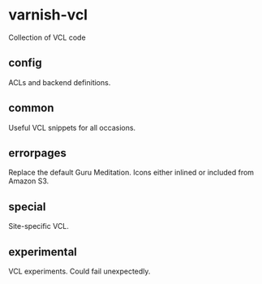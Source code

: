 varnish-vcl
===========

Collection of VCL code


config
------
ACLs and backend definitions.

common
------
Useful VCL snippets for all occasions.

errorpages
----------
Replace the default Guru Meditation. Icons either inlined or included from Amazon S3.

special
-------
Site-specific VCL.

experimental
------------
VCL experiments. Could fail unexpectedly.
